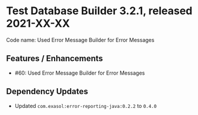 # Test Database Builder 3.2.1, released 2021-XX-XX

Code name: Used Error Message Builder for Error Messages

## Features / Enhancements

* #60: Used Error Message Builder for Error Messages

## Dependency Updates

* Updated `com.exasol:error-reporting-java:0.2.2` to `0.4.0`
